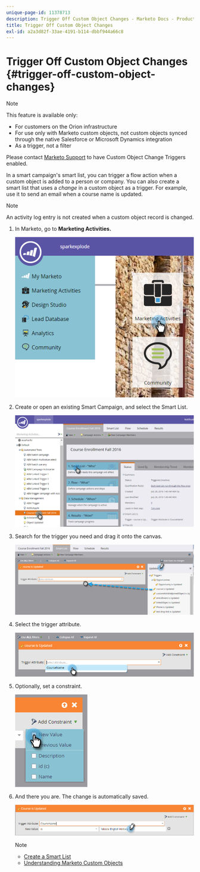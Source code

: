 ```yaml
---
unique-page-id: 11378713
description: Trigger Off Custom Object Changes - Marketo Docs - Product Documentation
title: Trigger Off Custom Object Changes
exl-id: a2a3d82f-33ae-4191-b114-dbbf944a66c8
---
```

# Trigger Off Custom Object Changes {#trigger-off-custom-object-changes}

>[!NOTE]
>
>This feature is available only:
>
>* For customers on the Orion infrastructure
>* For use only with Marketo custom objects, not custom objects synced through the native Salesforce or Microsoft Dynamics integration
>* As a trigger, not a filter
>
>Please contact [Marketo Support](https://nation.marketo.com/t5/Support/ct-p/Support) to have Custom Object Change Triggers enabled.

In a smart campaign's smart list, you can trigger a flow action when a custom object is added to a person or company. You can also create a smart list that uses a *change* in a custom object as a trigger. For example, use it to send an email when a course name is updated.

>[!NOTE]
>
>An activity log entry is not created when a custom object record is changed.

1. In Marketo, go to **Marketing Activities.**

   ![](assets/image2016-7-25-15-3a49-3a52.png)

1. Create or open an existing Smart Campaign, and select the Smart List.

   ![](assets/image2016-7-25-16-3a9-3a19.png)

1. Search for the trigger you need and drag it onto the canvas.

   ![](assets/image2016-7-25-16-3a16-3a43.png)

1. Select the trigger attribute.

   ![](assets/image2016-7-25-16-3a21-3a42.png)

1. Optionally, set a constraint.

   ![](assets/image2016-9-6-14-3a25-3a22.png)

1. And there you are. The change is automatically saved.

   ![](assets/image2016-9-6-14-3a25-3a54.png)

   >[!NOTE]
   >
   >* [Create a Smart List](/help/marketo/product-docs/core-marketo-concepts/smart-lists-and-static-lists/creating-a-smart-list/create-a-smart-list.md)
   >* [Understanding Marketo Custom Objects](/help/marketo/product-docs/administration/marketo-custom-objects/understanding-marketo-custom-objects.md)
